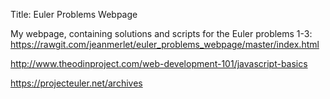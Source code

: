 Title: Euler Problems Webpage

My webpage, containing solutions and scripts for the Euler problems 1-3:
https://rawgit.com/jeanmerlet/euler_problems_webpage/master/index.html

http://www.theodinproject.com/web-development-101/javascript-basics

https://projecteuler.net/archives
